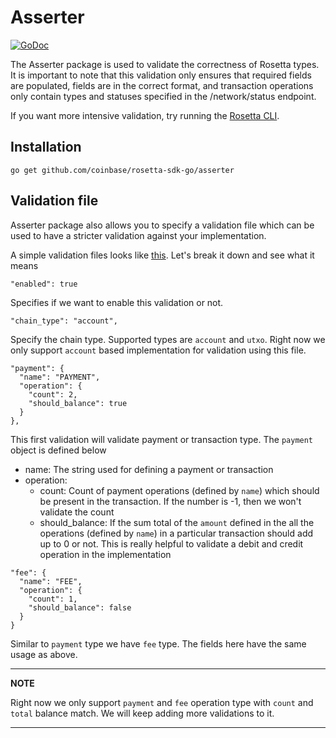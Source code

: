 # Asserter

[![GoDoc](https://img.shields.io/badge/go.dev-reference-007d9c?logo=go\&logoColor=white\&style=shield)](https://pkg.go.dev/github.com/coinbase/rosetta-sdk-go/asserter?tab=doc)

The Asserter package is used to validate the correctness of Rosetta types. It is
important to note that this validation only ensures that required fields are
populated, fields are in the correct format, and transaction operations only
contain types and statuses specified in the /network/status endpoint.

If you want more intensive validation, try running the
[Rosetta CLI](https://github.com/coinbase/rosetta-cli).

## Installation

```shell
go get github.com/coinbase/rosetta-sdk-go/asserter
```

## Validation file

Asserter package also allows you to specify a validation file which can be used
to have a stricter validation against your implementation.

A simple validation files looks like
[this](./data/validation_fee_and_payment_balanced.json). Let's break it down and
see what it means

    "enabled": true

Specifies if we want to enable this validation or not.

    "chain_type": "account",

Specify the chain type. Supported types are `account` and `utxo`. Right now we
only support `account` based implementation for validation using this file.

    "payment": {
      "name": "PAYMENT",
      "operation": {
        "count": 2,
        "should_balance": true
      }
    },

This first validation will validate payment or transaction type. The `payment`
object is defined below

*   name: The string used for defining a payment or transaction
*   operation:
    *   count: Count of payment operations (defined by `name`) which should be
        present in the transaction. If the number is -1, then we won't validate the
        count
    *   should\_balance: If the sum total of the `amount` defined in the all the
        operations (defined by `name`) in a particular transaction should add up to
        0 or not. This is really helpful to validate a debit and credit operation in
        the implementation

<!---->

    "fee": {
      "name": "FEE",
      "operation": {
        "count": 1,
        "should_balance": false
      }
    }

Similar to `payment` type we have `fee` type. The fields here have the same
usage as above.

***

**NOTE**

Right now we only support `payment` and `fee` operation type with `count` and
`total` balance match. We will keep adding more validations to it.

***
